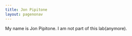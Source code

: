 ```yaml
---
title: Jon Pipitone
layout: pagenonav
---
```


My name is Jon Pipitone. I am not part of this lab(anymore).
